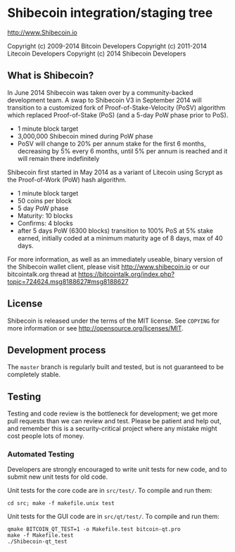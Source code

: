 Shibecoin integration/staging tree
================================

http://www.Shibecoin.io

Copyright (c) 2009-2014 Bitcoin Developers
Copyright (c) 2011-2014 Litecoin Developers
Copyright (c) 2014 Shibecoin Developers

What is Shibecoin?
----------------

In June 2014 Shibecoin was taken over by a community-backed development team.
A swap to Shibecoin V3 in September 2014 will transition to a customized fork of Proof-of-Stake-Velocity (PoSV)
algorithm which replaced Proof-of-Stake (PoS) (and a 5-day PoW phase prior to PoS).
 - 1 minute block target
 - 3,000,000 Shibecoin mined during PoW phase
 - PoSV will change to 20% per annum stake for the first 6 months, decreasing by 5% every 6 months, until 5% per annum is reached and it will remain there indefinitely
	
Shibecoin first started in May 2014 as a variant of Litecoin using Scrypt as
the Proof-of-Work (PoW) hash algorithm.
 - 1 minute block target
 - 50 coins per block
 - 5 day PoW phase
 - Maturity: 10 blocks
 - Confirms: 4 blocks
 - after 5 days PoW (6300 blocks) transition to 100% PoS at 5% stake earned, initially coded at a minimum maturity age of 8 days, max of 40 days.

For more information, as well as an immediately useable, binary version of
the Shibecoin wallet client, please visit http://www.shibecoin.io or our bitcointalk.org thread at https://bitcointalk.org/index.php?topic=724624.msg8188627#msg8188627

License
-------

Shibecoin is released under the terms of the MIT license. See `COPYING` for more
information or see http://opensource.org/licenses/MIT.

Development process
-------------------

The `master` branch is regularly built and tested, but is not guaranteed to be
completely stable. 

Testing
-------

Testing and code review is the bottleneck for development; we get more pull
requests than we can review and test. Please be patient and help out, and
remember this is a security-critical project where any mistake might cost people
lots of money.

### Automated Testing

Developers are strongly encouraged to write unit tests for new code, and to
submit new unit tests for old code.

Unit tests for the core code are in `src/test/`. To compile and run them:

    cd src; make -f makefile.unix test

Unit tests for the GUI code are in `src/qt/test/`. To compile and run them:

    qmake BITCOIN_QT_TEST=1 -o Makefile.test bitcoin-qt.pro
    make -f Makefile.test
    ./Shibecoin-qt_test
